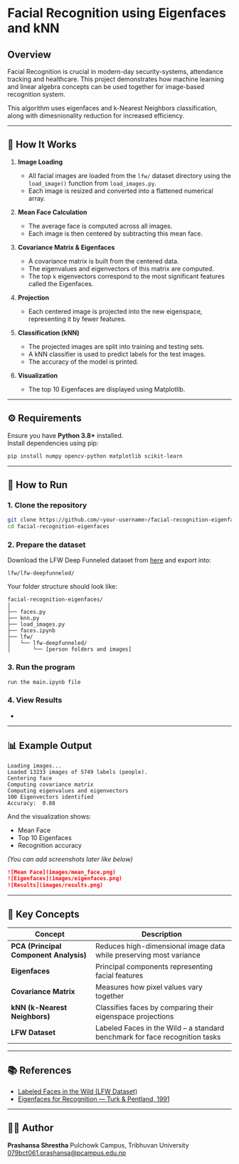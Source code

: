 # Facial Recognition using Eigenfaces and kNN

## Overview

Facial Recognition is crucial in modern-day security-systems, attendance tracking and healthcare.
This project demonstrates how machine learning and linear algebra concepts can be used together for image-based recognition system.

This algorithm uses eigenfaces and k-Nearest Neighbors classification, along with dimesnionality reduction for increased efficiency.

---

## 🧩 How It Works

1. **Image Loading**
   - All facial images are loaded from the `lfw/` dataset directory using the `load_image()` function from `load_images.py`.
   - Each image is resized and converted into a flattened numerical array.

2. **Mean Face Calculation**
   - The average face is computed across all images.
   - Each image is then centered by subtracting this mean face.

3. **Covariance Matrix & Eigenfaces**
   - A covariance matrix is built from the centered data.
   - The eigenvalues and eigenvectors of this matrix are computed.
   - The top `k` eigenvectors correspond to the most significant features called the Eigenfaces.

4. **Projection**
   - Each centered image is projected into the new eigenspace, representing it by fewer features.

5. **Classification (kNN)**
   - The projected images are split into training and testing sets.
   - A kNN classifier is used to predict labels for the test images.
   - The accuracy of the model is printed.

6. **Visualization**
   - The top 10 Eigenfaces are displayed using Matplotlib.

---

## ⚙️ Requirements

Ensure you have **Python 3.8+** installed.  
Install dependencies using pip:

```bash
pip install numpy opencv-python matplotlib scikit-learn
````

---

## 🚀 How to Run

### 1. Clone the repository

```bash
git clone https://github.com/<your-username>/facial-recognition-eigenfaces.git
cd facial-recognition-eigenfaces
```

### 2. Prepare the dataset

Download the LFW Deep Funneled dataset from [here](https://www.kaggle.com/datasets/jessicali9530/lfw-dataset) and export into:

```
lfw/lfw-deepfunneled/
```

Your folder structure should look like:

```
facial-recognition-eigenfaces/
│
├── faces.py
├── knn.py
├── load_images.py
├── faces.ipynb
├── lfw/
│   └── lfw-deepfunneled/
│       └── [person folders and images]
```

### 3. Run the program

```bash
run the main.ipynb file
```

### 4. View Results

* 

---

## 📊 Example Output

```
Loading images...
Loaded 13233 images of 5749 labels (people).
Centering face
Computing covariance matrix
Computing eigenvalues and eigenvectors
100 Eigenvectors identified
Accuracy:  0.88
```

And the visualization shows:

* Mean Face
* Top 10 Eigenfaces
* Recognition accuracy

*(You can add screenshots later like below)*

```markdown
![Mean Face](images/mean_face.png)
![Eigenfaces](images/eigenfaces.png)
![Results](images/results.png)
```

---

## 🧠 Key Concepts

| Concept                                | Description                                                                 |
| -------------------------------------- | --------------------------------------------------------------------------- |
| **PCA (Principal Component Analysis)** | Reduces high-dimensional image data while preserving most variance          |
| **Eigenfaces**                         | Principal components representing facial features                           |
| **Covariance Matrix**                  | Measures how pixel values vary together                                     |
| **kNN (k-Nearest Neighbors)**          | Classifies faces by comparing their eigenspace projections                  |
| **LFW Dataset**                        | Labeled Faces in the Wild – a standard benchmark for face recognition tasks |

---

## 📚 References

* [Labeled Faces in the Wild (LFW Dataset)](https://www.kaggle.com/datasets/jessicali9530/lfw-dataset)
* [Eigenfaces for Recognition — Turk & Pentland, 1991](https://ieeexplore.ieee.org/document/139758)

---

## 👩‍💻 Author

**Prashansa Shrestha**
Pulchowk Campus, Tribhuvan University
079bct061.prashansa@pcampus.edu.np
